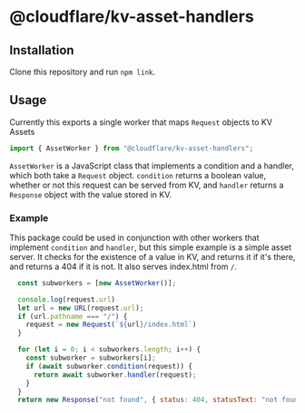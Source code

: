 # @cloudflare/kv-asset-handlers

## Installation

Clone this repository and run `npm link`. 

## Usage

Currently this exports a single worker that maps `Request` objects to KV Assets

```js
import { AssetWorker } from "@cloudflare/kv-asset-handlers";
```

`AssetWorker` is a JavaScript class that implements a condition and a handler, which both take a `Request` object. `condition` returns a boolean value, whether or not this request can be served from KV, and `handler` returns a `Response` object with the value stored in KV.

### Example

This package could be used in conjunction with other workers that implement `condition` and `handler`, but this simple example is a simple asset server. It checks for the existence of a value in KV, and returns it if it's there, and returns a 404 if it is not. It also serves index.html from `/`.

```js
  const subworkers = [new AssetWorker()];

  console.log(request.url)
  let url = new URL(request.url);
  if (url.pathname === "/") {
    request = new Request(`${url}/index.html`)
  }

  for (let i = 0; i < subworkers.length; i++) {
    const subworker = subworkers[i];
    if (await subworker.condition(request)) {
      return await subworker.handler(request);
    }
  }
  return new Response("not found", { status: 404, statusText: "not found" });
```
